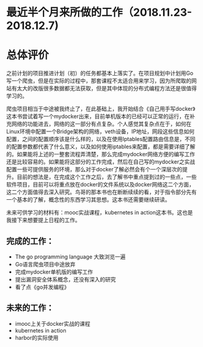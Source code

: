# 最近半个月来所做的工作（2018.11.23-2018.12.7)
# 总体评价

之前计划的项目推进计划（初）的任务都基本上落实了。在项目规划中计划用Go写一个爬虫，但是在实际的过程中，那套课程不太适合用来学习，因为所爬取的网站有太大的改版很多数据都无法获取，但是其中体现的分布式编程方法还是很值得学习的。

爬虫项目相当于中途被我终止了，在此基础上，我开始结合《自己用手写docker》这本书尝试着写一个mydocker出来，目前单机版本的已经可以正常的运行，在补充网络的功能进去，网络的这一部分有点复杂。个人感觉其复杂点在于，如何在Linux环境中配置一个Bridge架构的网络，veth设备，IP地址，网段这些信息如何配置，之间的配置顺序该是什么样的，以及在使用Iptables配置路由信息是，不同的配置参数都代表了什么意义，以及如何使用iptables来配置，都是需要详细了解的。如果能将上述的一整套流程弄清楚，那么完成mydocker网络方便的编写工作还是比较容易的。如果能将这部分的工作完成，然后在自己写的mydocker之实战配置一些可提供服务的环境，那么对于docker了解必然会有个一个深层次的提升。目前的想法是，在完成这个工作之后，去了解书中重点提到过的一些点，一些软件项目，目前可以将重点放在docker的文件系统以及docker网络这二个方面，这二个方面值得去深入研究。鸟哥的那本书也在断断续续的看，对于指令部分先有一个基本的了解，概念性的东西学习其思想。这本书还需要继续研读。

未来可供学习的材料有：mooc实战课程，kubernetes in action这本书。这也是我接下来想要提上日程的工作。

## 完成的工作：

- The go programming language 大致浏览一遍
- Go语言爬虫项目中途放弃
- 完成mydocker单机版的编写工作
- 提出漏洞安全体系概念，还没有深入的研究
- 看了点《go并发编程》

## 未来的工作：

- imooc上关于docker实战的课程
- kubernetes in action
- harbor的实际使用
